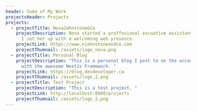 ```yaml
---
header: Some of My Work
projectsHeader: Projects
projects:
  - projectTitle: NovaJohnstone&Co
    projectDescription: Nova started a proffesional excuative assistant business and
      I set her up with a welcoming web presence.
    projectLink: https://www.njohnstoneandco.com
    projectThumnail: /assets/logo_nova.png
  - projectTitle: Personal Blog
    projectDescription: "This is a personal blog I post to on the occasion built
      with the awesome NextJs Framework. "
    projectLink: https://blog.devdeveloper.ca
    projectThumnail: /assets/logo_2.png
  - projectTitle: Test Project
    projectDescription: "This is a test project. "
    projectLink: http://localhost:8000/projects
    projectThumnail: /assets/logo_2.png
---
```

